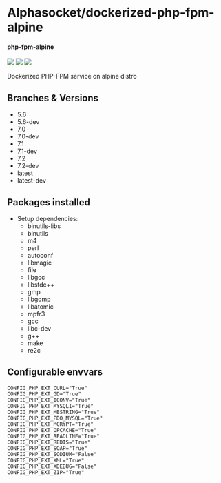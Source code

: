 # Alphasocket/dockerized-php-fpm-alpine
#### php-fpm-alpine
[![](https://travis-ci.org/AlphaSocket/dockerized-php-fpm-alpine.svg?branch=5.6 )]() [![](https://images.microbadger.com/badges/image/03192859189254/dockerized-php-fpm-alpine:5.6.svg)](https://microbadger.com/images/03192859189254/dockerized-php-fpm-alpine:5.6 ) [![](https://images.microbadger.com/badges/version/03192859189254/dockerized-php-fpm-alpine:5.6.svg)](https://microbadger.com/images/03192859189254/dockerized-php-fpm-alpine:5.6)

Dockerized PHP-FPM service on alpine distro

## Branches & Versions
- 5.6
- 5.6-dev
- 7.0
- 7.0-dev
- 7.1
- 7.1-dev
- 7.2
- 7.2-dev
- latest
- latest-dev


## Packages installed
- Setup dependencies:
  + binutils-libs
  + binutils
  + m4
  + perl
  + autoconf
  + libmagic
  + file
  + libgcc
  + libstdc++
  + gmp
  + libgomp
  + libatomic
  + mpfr3
  + gcc
  + libc-dev
  + g++
  + make
  + re2c


## Configurable envvars
~~~
CONFIG_PHP_EXT_CURL="True"
CONFIG_PHP_EXT_GD="True"
CONFIG_PHP_EXT_ICONV="True"
CONFIG_PHP_EXT_MYSQLI="True"
CONFIG_PHP_EXT_MBSTRING="True"
CONFIG_PHP_EXT_PDO_MYSQL="True"
CONFIG_PHP_EXT_MCRYPT="True"
CONFIG_PHP_EXT_OPCACHE="True"
CONFIG_PHP_EXT_READLINE="True"
CONFIG_PHP_EXT_REDIS="True"
CONFIG_PHP_EXT_SOAP="True"
CONFIG_PHP_EXT_SODIUM="False"
CONFIG_PHP_EXT_XML="True"
CONFIG_PHP_EXT_XDEBUG="False"
CONFIG_PHP_EXT_ZIP="True"
~~~



